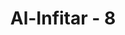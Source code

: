 ---
title: "Al-Infitar - 8"
no: 8
arabic_no: ٨
ayah: فِيْٓ اَيِّ صُوْرَةٍ مَّا شَاۤءَ رَكَّبَكَۗ
translation: "dalam bentuk apa saja yang dikehendaki, Dia menyusun tubuhmu. "
tafsir: "Pada ayat ini, Allah menyebutkan bahwa penciptaan manusia sesuai dengan kehendaknya. Ada manusia yang berkulit putih, kuning, hitam, kuning langsat, dan lain-lain. Ada manusia yang berambut lurus, keriting, berwarna hitam, pirang, coklat, dan sebagainya. Ada juga manusia yang berpostur tubuh tinggi, langsing, tinggi besar, pendek kecil, dan sebagainya. Namun demikian, yang layak diingat bahwa meskipun manusia memiliki sifat dan bentuk yang secara prinsip sama, tapi tetap ada yang berbeda antara yang satu dengan yang lain. \n\n(Bahkan) Kami mampu menyusun (kembali) jari-jemarinya dengan sempurna. (al-Qiyamah/75: 4)\n\nTinjauan ilmiah ayat- 7-8: Allah telah menjadikan susunan tubuh manusia seimbang. Bila kita melihat morfologi (bentuk tubuh fisik manusia) dari depan, akan jelas tampak sekali keseimbangan itu. Morfologi manusia tampak simetris dan seimbang apabila kita tarik garis tengah dari kepala, -melalui titik tengahnya-, sampai ke bawah, akan tampak keseimbangan susunan fisik tubuh manusia itu. Belahan kiri dan kanan seolah merupakan bayangan cermin satu dengan yang lainnya. Masing-masing belahan mempunyai satu mata, satu telinga, satu lubang hidung, satu kuping, satu tangan, dan satu kaki, yang satu belahan dengan belahan yang lainnya, merupakan bayangan cermin yang simetris seimbang.\n\nAllah telah menganugerahkan sistem syaraf pada manusia, yang berfungsi untuk mengatur keseimbangan dan kesetimbangan tubuh manusia, serta kemampuan manusia untuk berorientasi pada ruang 3 dimensi. Sistem syaraf yang mengatur keseimbangan manusia itu berada di dalam Sistem Syaraf Perifer (SSP) manusia. Dalam SSP terdapat sistem syaraf yang mengatur keseimbangan tubuh manusia, yaitu yang dikenal dengan syaraf ke-VIII, atau disebut pula Vestibulocochlear nerve (syaraf \"siput-telinga\" depan). Syaraf ke-VIII ini mempunyai fungsi bagi adanya balance (keseimbangan), equillibrium (kesetimbangan), serta orientation in three-dimensional space (orientasi dalam ruang tiga dimensi), (Nerves and Nervous Systems dalam The New Encyclopaedia Britannica, Vol. 24, Macropaedia, 2005, p. 817).\n\nDalam mekanisme faali (fisiologik) manusia, Allah juga telah melengkapi manusia dengan dua sistem syaraf, di mana antara yang satu sama lain saling menyeimbangkan. Di dalam SSP tersebut terdapat pula Susunan Syaraf Otonom yang terdiri dari Sistem Syaraf Simpati (Sympathetic Nervous System, SNS) dan Sistem Syaraf Parasimpati (Parasympathetic Nervous System, PNS), yang kedua sistem saraf itu bekerja antagonistik, namun saling menyeimbangkan satu sama lainnya. Fungsi SNS adalah merespon kondisi stress yang dihadapi manusia, dengan mengeluarkan hormon (neurotransmitter), adreanaline (epinephrine), dan noradrenaline (norepinephrine). Dengan adanya kedua hormon ini, maka tekanan darah naik, denyut jantung bertambah cepat (tachy-cardia), pembuluh darah otot-tulang melebar (skeletal muscle vasodilatation), pembuluh darah pada perut-usus menyempit (gastrointestinal vasoconstriction), pupil mata melebar (puppillary dilatation), paru-paru melebar (broncheal dilatation). Sedangkan fungsi PSN adalah sebaliknya dari SNS tadi. PNS akan mengeluarkan hormon (neurotransmitter): acetylcholine. Adanya hormon ini akan menyebabkan: tekanan darah menurun, denyut jantung menjadi lambat (brady-cardia), pupil-mata menyempit. Kedua sistem syaraf ini: SNS dan PNS saling bekerja komplemeter, bagi berjalannya proses-proses fisiologik (faali) manusia, untuk menjaga kelangsungan hidupnya. (Nerves and Nervous Systems dalam The New Encyclopaedia Britannica, Vol. 24, Macropaedia, 2005, p. 818-820).\n\nKeseimbangan juga terdapat dalam struktur otak manusia. Dalam otak manusia terdapat dua pasang belahan atau sisi otak, yang satu sama lain merupakan bentuk bayangan cerminnya. Belahan Otak Dominan (dominant hemisphere), sering disebut 'belahan otak kiri, digunakan untuk merekam atau menyimpan hal-hal yang berkaitan dengan: bahasa, matematika, dan fungsi-fungsi analitik dan keterampilan. Sedang Belahan Otak Non-dominan (non-dominant hemisphere), sering disebut 'belahan otak kanan, digunakan untuk merekam atau menyimpan hal-hal yang berkaitan dengan konsep-konsep spasial sederhana (simple spasial consept), musik, pengenalan rupa, dan emosi. Kedua belahan otak ini saling seimbang dan melengkapi, dan kedua belahan otak ini dihubungkan oleh banyak syaraf proyeksi melalui corpus collosum. (Nerves and Nervous Systems dalam The New Encyclopaedia Britannica, Vol. 24, Macropaedia, 2005, p. 805)."
---
